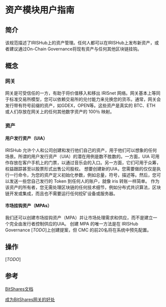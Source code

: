 # 资产模块用户指南

## 简介

该规范描述了IRISHub上的资产管理。任何人都可以在IRISHub上发布新资产，或者建议通过On-Chain Governance将现有资产与任何其他区块链挂钩。

## 概念

### 网关

网关是可受信任的一方，有助于将价值移入和移出 IRISnet 网络。网关基本上等同于标准交易所模型，您可以依赖交易所的兑付能力来兑换您的货币。通常，网关会发行带有符号前缀的资产，如GDEX，OPEN等。这些资产是真实的 BTC、ETH 或人们存放在网关上的任何其他数字资产的 100％ 映射。

### 资产

#### 用户发行资产（UIA）

IRISHub 允许个人和公司创建和发行他们自己的资产，用于他们可以想象的任何场景。所谓的用户发行资产（UIA）的潜在用例是数不胜数的。一方面，UIA 可用作存放在客户手机上的门票，以通过音乐会的入口。另一方面，它们可用于众筹，权益跟踪甚至以股票形式出售公司股权。
想要创建新的UIA，您需要做的仅仅是执行一行命令，为您的资产定义初始化参数，例如总量，符号，描述等。然后，您可以发送一些您自己发行的 Token 到任何人的账户，就像 iris 转账一样简单。
作为该资产的所有者，您无需处理区块链的任何技术细节，例如分布式共识算法，区块链开发或集成，而且也不需要运行任何挖矿设备或服务器。

#### 市场挂钩资产（MPAs）

我们还可以创建市场挂钩资产（MPA）并让市场处理需求和供应，而不是建立一个完全由发行者控制供应的UIA。
创建 MPA 的唯一方法是在 IRISHub Governance [*TODO*]上创建提案，但 CMC 的前20名将在系统中预先配置。

## 操作

[*TODO*]

## 参考

[BitShares文档](https://how.bitshares.works/en/master/index.html)

[成为BitShares网关的好处](http://bytemaster.github.io/update/2014/12/18/Benefits-of-Being-a-BitShares-Gateway/)
